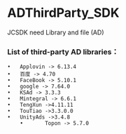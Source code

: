 # ADThirdParty_SDK
JCSDK need Library and file (AD)

### List of third-party AD libraries：

	•	Applovin -> 6.13.4
	•	百度 -> 4.70
	•	FaceBook -> 5.10.1
	•	google -> 7.64.0
	•	KSAd -> 3.3.3
	•	Mintegral -> 6.6.1
	•	TengXun ->4.11.11
	•	TouTiao ->3.3.0.0
	•	UnityAds ->3.4.8
      	•    	Topon -> 5.7.0
